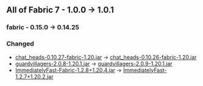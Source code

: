 ## All of Fabric 7 - 1.0.0 -> 1.0.1

### fabric - 0.15.0 -> 0.14.25

### Changed

  * [chat_heads-0.10.27-fabric-1.20.jar](https://www.curseforge.com/minecraft/mc-mods/chat-heads/files/4936564) -> [chat_heads-0.10.26-fabric-1.20.jar](https://www.curseforge.com/minecraft/mc-mods/chat-heads/files/4880286)
  * [guardvillagers-2.0.8-1.20.1.jar](https://www.curseforge.com/minecraft/mc-mods/guard-villagers-fabric/files/4751644) -> [guardvillagers-2.0.9-1.20.1.jar](https://www.curseforge.com/minecraft/mc-mods/guard-villagers-fabric/files/4942394)
  * [ImmediatelyFast-Fabric-1.2.8+1.20.4.jar](https://www.curseforge.com/minecraft/mc-mods/immediatelyfast/files/4937544) -> [ImmediatelyFast-1.2.7+1.20.2.jar](https://www.curseforge.com/minecraft/mc-mods/immediatelyfast/files/4855541)

